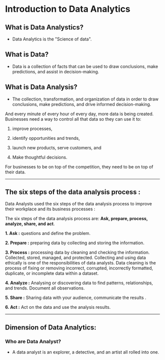 # Introduction to Data Analytics

## What is Data Analystics?

- Data Analytics is the "Science of data".

## What is Data?
- Data is a collection of facts that can be used to draw conclusions, make predictions, and assist in decision-making.

## What is Data Analysis?
- The collection, transformation, and organization of data in order to draw conclusions, make predictions, and drive informed decision-making.

And every minute of every hour of every day, more data is being created. Businesses need a way to control all that data so they can use it to:

1. improve processes,

2. identify opportunities and trends, 

3. launch new products, serve customers, and
4. Make thoughtful decisions. 

For businesses to be on top of the competition, they need to be on top of their data.
<hr> 

## The six steps of the data analysis process :

Data Analysts used the six steps of the data analysis process to improve their workplace and its business processes :

The six steps of the data analysis process are: 
**Ask, prepare, process, analyze, share, and act**. 

**1. Ask :** questions and define the problem.

**2. Prepare :** preparing data by collecting and storing the information.

**3. Process :** processing data by cleaning and checking the information. Collected, stored, managed, and protected. Collecting and using data ethically is one of the responsibilities of data analysts. Data cleaning is the process of fixing or removing incorrect, corrupted, incorrectly formatted, duplicate, or incomplete data within a dataset.

**4. Analyze :** Analysing or discovering data to find patterns, relationships, and trends. Document all observations.

**5. Share :** Sharing data with your audience, communicate the results .

**6. Act :** Act on the data and use the analysis results.
<hr>

## Dimension of Data Analytics:

### Who are Data Analyst?
- A data analyst is an explorer, a detective, and an artist all rolled into one.